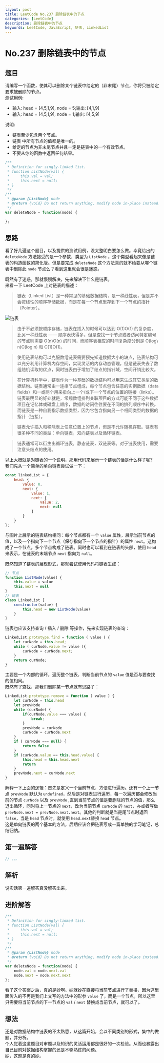 ```yaml
---
layout: post
title: LeetCode No.237 删除链表中的节点
categories: [LeetCode]
description: 删除链表中的节点
keywords: LeetCode, JavaScript, 链表, LinkedList
---
```



# No.237 删除链表中的节点

## 题目  

请编写一个函数，使其可以删除某个链表中给定的（非末尾）节点，你将只被给定要求被删除的节点。  
测试用例:  
  - 输入: head = [4,5,1,9], node = 5;输出: [4,1,9]
  - 输入: head = [4,5,1,9], node = 1;输出: [4,5,9]

说明:
  - 链表至少包含两个节点。
  - 链表 中所有节点的值都是唯一的。
  - 给定的节点为非末尾节点并且一定是链表中的一个有效节点。
  - 不要从你的函数中返回任何结果。


``` javascript
/**
 * Definition for singly-linked list.
 * function ListNode(val) {
 *     this.val = val;
 *     this.next = null;
 * }
 */
/**
 * @param {ListNode} node
 * @return {void} Do not return anything, modify node in-place instead.
 */
var deleteNode = function(node) {
    
};
```

## 思路

看了好几遍这个题目，以及提供的测试用例，没太整明白要怎么做。毕竟给出的 `deleteNode` 方法接受的是一个参数，类型为 `ListNode` ，这个类型看起来像是链表的构造函数的简化版。但是要完成 `deleteNode` 这个方法真的就不给要从哪个链表中删除此 `node` 节点么？看到这里就会很是迷惑。  

既然有了迷惑，那就慢慢解决，先来解决下什么是链表。  
来看一下 LeetCode 上对链表的描述：  
 > 链表（Linked List）是一种常见的基础数据结构，是一种线性表，但是并不会按线性的顺序存储数据，而是在每一个节点里存到下一个节点的指针（Pointer）。

![链表](https://pic.leetcode-cn.com/67c0f9acaaaa44685a22fd85eaaba409341f874b99a5c953ff8efbc8d5110e02-image.png)  
 > 由于不必须按顺序存储，链表在插入的时候可以达到 O(1)O(1) 的复杂度，比另一种线性表 —— 顺序表快得多，但是查找一个节点或者访问特定编号的节点则需要 O(n)O(n) 的时间，而顺序表相应的时间复杂度分别是 O(log\ n)O(log n) 和 O(1)O(1)。

 > 使用链表结构可以克服数组链表需要预先知道数据大小的缺点，链表结构可以充分利用计算机内存空间，实现灵活的内存动态管理。但是链表失去了数组随机读取的优点，同时链表由于增加了结点的指针域，空间开销比较大。

 > 在计算机科学中，链表作为一种基础的数据结构可以用来生成其它类型的数据结构。链表通常由一连串节点组成，每个节点包含任意的实例数据（data fields）和一或两个用来指向上一个/或下一个节点的位置的链接（links）。链表最明显的好处就是，常规数组排列关联项目的方式可能不同于这些数据项目在记忆体或磁盘上顺序，数据的访问往往要在不同的排列顺序中转换。而链表是一种自我指示数据类型，因为它包含指向另一个相同类型的数据的指针（链接）。

 > 链表允许插入和移除表上任意位置上的节点，但是不允许随机存取。链表有很多种不同的类型：单向链表，双向链表以及循环链表。

 > 链表通常可以衍生出循环链表，静态链表，双链表等。对于链表使用，需要注意头结点的使用。  

以上大概就是对链表的一个说明，那用代码来展示一个链表的话是什么样子呢?  
我们先从一个简单的单向链表尝试做一下：

``` javascript
const linkedList = {
    head: {
        value: 0,
        next: {
            value: 1,
            next: {
                value: 2,
                next: null
            }
        }
    }
};
```

与图片上展示的链表结构相同：每个节点都有一个 `value` 属性，展示当前节点的值，以及一个指向下一个节点（保存指向下一个节点的指针）的属性 `next`。这构成了一个节点。多个节点构成了链表。同时也可以看到在链表的头部，使用 `head` 来表示，在链表的末端节点 `next` 指向为 `null`。  

既然知道了链表的展现形式，那就尝试使用代码将链表生成：  

``` javascript
// 节点
function ListNode(value) {
    this.value = value
    this.next = null
}
// 链表
class LinkedList {
    constructor(value) {
        this.head = new ListNode(value)
    }
}
```

链表也应该支持查询 / 插入 / 删除 等操作，先来实现链表的查询：  

``` javascript
LinkedList.prototype.find = function ( value ) {
    let curNode = this.head;
    while ( curNode.value != value ){
        curNode = curNode.next;
    }
    return curNode;
}
```
主要是一个内部的循环，遍历整个链表，判断当前节点的 `value` 值是否与要查找的值相同。  
既然有了查找，那我们删除某一节点就有思路了：

``` javascript
LinkedList.prototype.remove = function ( value ) {
    let curNode = this.head
    let prevNode 
    while (curNode) {
        if(curNode.value === value) {
            break;
        }
        prevNode = curNode
        curNode = curNode.next
    }
    if ( curNode === null) {
        return false
    }
    if (curNode.value == this.head.value) {
        this.head = this.head.next
        return
    }
    prevNode.next = curNode.next
}
```
解释一下上面的逻辑：首先是定义一个当前节点，方便进行遍历。还有一个上一节点 `prevNode` 默认为 `undefined`，然后是对链表进行遍历，每一次遍历都会修改当前的节点 `curNode` 以及 `prevNode` ,直到当前节点的值是要删除的节点的值，那么退出循环，同时将上一节点的 `next`，改为当前节点 `curNode` 的 `next`，亦或者写做 `prevNode.next = prevNode.next.next`。其他的判断就是当是尾节点时返回 `false`，当是 `head` 节点时，就使用 `head.next`替换 `head` 节点。  
这是单向链表的两个基本的方法，后期应该会把链表写成一篇单独的学习笔记，总结归纳。

## 第一遍解答

``` javascript
// 。。。
```

## 解析  

说实话第一遍解答真没解答出来。

## 进阶解答  

``` javascript
/**
 * Definition for singly-linked list.
 * function ListNode(val) {
 *     this.val = val;
 *     this.next = null;
 * }
 */
/**
 * @param {ListNode} node
 * @return {void} Do not return anything, modify node in-place instead.
 */
var deleteNode = function(node) {
    node.val = node.next.val
    node.next = node.next.next
};
```

看了这个答案之后，真的是妙啊。妙就妙在直接将当前节点进行了替换，因为这里面传入的不再是我们上文写的方法中的形参 `value` 了，而是一个节点，所以这里只需要将当前节点的下一节点的 `val` / `next` 替换成当前节点，就可以了。

## 想法  
还是对数据结构中链表的不太熟悉，从这篇开始，会以不同类别的形式，集中的做题，并分析。  
个人觉着这道题目对审题以及知识的灵活运用都是很好的一次检验。从而也暴露出自己目前对数据结构掌握的还是不够熟练的问题。  
妙，这题是真的妙。